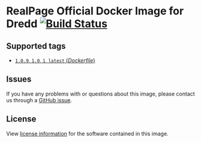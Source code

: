 # RealPage Official Docker Image for Dredd [![Build Status](https://travis-ci.org/realpage/dredd.svg?branch=master)](https://travis-ci.org/realpage/dredd)

## Supported tags
- [`1.0.9`, `1.0`, `1`, `latest` (*Dockerfile*)](https://github.com/realpage/dredd/blob/master/Dockerfile)

## Issues
If you have any problems with or questions about this image, please contact us through a [GitHub issue](https://github.com/realpage/dredd/issues).

## License
View [license information](https://github.com/apiaryio/dredd/blob/master/LICENSE) for the software contained in this image.
